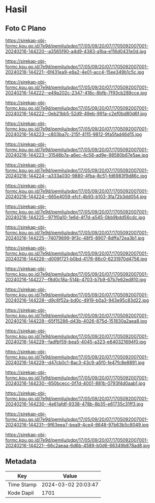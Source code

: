 # Hasil

## Foto C Plano

https://sirekap-obj-formc.kpu.go.id/7e9d/pemilu/pdpr/17/05/09/20/07/1705092007001-20240216-144220--a3565f90-a4d9-4383-a1ba-e116d0431e0d.jpg

https://sirekap-obj-formc.kpu.go.id/7e9d/pemilu/pdpr/17/05/09/20/07/1705092007001-20240216-144221--6f431ea9-e6a2-4e01-acc4-15ee349b1c5c.jpg

https://sirekap-obj-formc.kpu.go.id/7e9d/pemilu/pdpr/17/05/09/20/07/1705092007001-20240216-144222--e49a202c-2347-418c-8bfb-7f93cb289cce.jpg

https://sirekap-obj-formc.kpu.go.id/7e9d/pemilu/pdpr/17/05/09/20/07/1705092007001-20240216-144222--0eb21bb5-52d9-49eb-991a-c2ef0bd80d6f.jpg

https://sirekap-obj-formc.kpu.go.id/7e9d/pemilu/pdpr/17/05/09/20/07/1705092007001-20240216-144223--c803ba7c-215f-4115-9812-9fa5fad46d15.jpg

https://sirekap-obj-formc.kpu.go.id/7e9d/pemilu/pdpr/17/05/09/20/07/1705092007001-20240216-144223--31548b7a-a6ec-4c58-ad9e-98580b67e5ae.jpg

https://sirekap-obj-formc.kpu.go.id/7e9d/pemilu/pdpr/17/05/09/20/07/1705092007001-20240216-144224--a333a030-9880-4fba-8c51-fd6983f9d86c.jpg

https://sirekap-obj-formc.kpu.go.id/7e9d/pemilu/pdpr/17/05/09/20/07/1705092007001-20240216-144224--665e4059-efcf-4b93-b103-3fa72b3dd054.jpg

https://sirekap-obj-formc.kpu.go.id/7e9d/pemilu/pdpr/17/05/09/20/07/1705092007001-20240216-144225--971f0a10-1e6d-4f7d-a545-0bb9bdd56cdc.jpg

https://sirekap-obj-formc.kpu.go.id/7e9d/pemilu/pdpr/17/05/09/20/07/1705092007001-20240216-144225--74079699-9f3c-48f5-8907-8dffa72ea3b1.jpg

https://sirekap-obj-formc.kpu.go.id/7e9d/pemilu/pdpr/17/05/09/20/07/1705092007001-20240216-144226--d009f721-b0bd-4176-86c0-6231970d4756.jpg

https://sirekap-obj-formc.kpu.go.id/7e9d/pemilu/pdpr/17/05/09/20/07/1705092007001-20240216-144227--f8d0c18a-514b-4703-b7b9-67b7e62ed810.jpg

https://sirekap-obj-formc.kpu.go.id/7e9d/pemilu/pdpr/17/05/09/20/07/1705092007001-20240216-144228--d9c6f52a-bd0c-4919-b0a3-943e95c83d22.jpg

https://sirekap-obj-formc.kpu.go.id/7e9d/pemilu/pdpr/17/05/09/20/07/1705092007001-20240216-144228--65f15286-d43b-4026-875d-151830a2aea8.jpg

https://sirekap-obj-formc.kpu.go.id/7e9d/pemilu/pdpr/17/05/09/20/07/1705092007001-20240216-144229--fadfbf59-bea5-4045-a323-e640321694f0.jpg

https://sirekap-obj-formc.kpu.go.id/7e9d/pemilu/pdpr/17/05/09/20/07/1705092007001-20240216-144229--d47cb0c1-8ac3-43c9-a5f0-fe47fc8e8891.jpg

https://sirekap-obj-formc.kpu.go.id/7e9d/pemilu/pdpr/17/05/09/20/07/1705092007001-20240216-144230--650bcecc-0f7d-4001-881b-0793f4d0aab1.jpg

https://sirekap-obj-formc.kpu.go.id/7e9d/pemilu/pdpr/17/05/09/20/07/1705092007001-20240216-144230--4e61afdf-9338-478b-8b35-e61735c31ff3.jpg

https://sirekap-obj-formc.kpu.go.id/7e9d/pemilu/pdpr/17/05/09/20/07/1705092007001-20240216-144231--9f63eea7-bea9-4ce4-8648-97b63b5c8049.jpg

https://sirekap-obj-formc.kpu.go.id/7e9d/pemilu/pdpr/17/05/09/20/07/1705092007001-20240216-144221--66c2aeaa-6d6b-4589-b0d6-66349b878ad8.jpg


## Metadata

| Key        | Value               |
| ---------- | ------------------- |
| Time Stamp | 2024-03-02 20:03:47 |
| Kode Dapil | 1701                |



